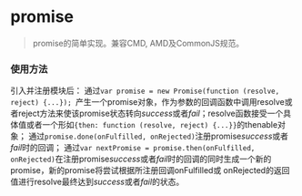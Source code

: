 # promise
> promise的简单实现。兼容CMD, AMD及CommonJS规范。
### 使用方法
引入并注册模块后：
通过`var promise = new Promise(function (resolve, reject) {...}); `产生一个promise对象，作为参数的回调函数中调用resolve或者reject方法来使该promise状态转向*success*或者*fail*；resolve函数接受一个具体值或者一个形如`{then: function (resolve, reject) {...}}`的thenable对象；
通过`promise.done(onFulfilled, onRejected)`注册promise*success*或者*fail*时的回调；
通过`var nextPromise = promise.then(onFulfilled, onRejected)`在注册promise*success*或者*fail*时的回调的同时生成一个新的promise，新的promise将尝试根据所注册回调onFulfilled或 onRejected的返回值进行resolve最终达到*success*或者*fail*的状态。